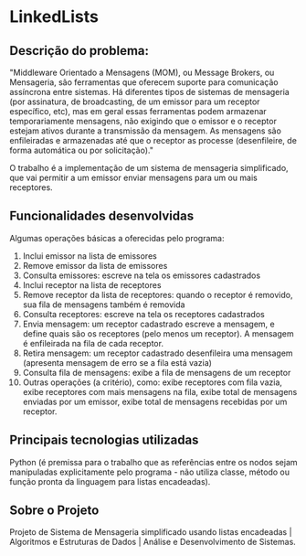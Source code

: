 # LinkedLists

## Descrição do problema:
"Middleware Orientado a Mensagens (MOM), ou Message Brokers, ou Mensageria, são
ferramentas que oferecem suporte para comunicação assíncrona entre sistemas. Há
diferentes tipos de sistemas de mensageria (por assinatura, de broadcasting, de um
emissor para um receptor específico, etc), mas em geral essas ferramentas podem
armazenar temporariamente mensagens, não exigindo que o emissor e o receptor
estejam ativos durante a transmissão da mensagem. As mensagens são enfileiradas e
armazenadas até que o receptor as processe (desenfileire, de forma automática ou por
solicitação)."

O trabalho é a implementação de um sistema de mensageria simplificado, que vai
permitir a um emissor enviar mensagens para um ou mais receptores.


## Funcionalidades desenvolvidas
Algumas operações básicas a oferecidas pelo programa:
1) Inclui emissor na lista de emissores
2) Remove emissor da lista de emissores
3) Consulta emissores: escreve na tela os emissores cadastrados
4) Inclui receptor na lista de receptores
5) Remove receptor da lista de receptores: quando o receptor é removido, sua fila
de mensagens também é removida
6) Consulta receptores: escreve na tela os receptores cadastrados
7) Envia mensagem: um receptor cadastrado escreve a mensagem, e define quais
são os receptores (pelo menos um receptor). A mensagem é enfileirada na fila de
cada receptor.
8) Retira mensagem: um receptor cadastrado desenfileira uma mensagem
(apresenta mensagem de erro se a fila está vazia)
9) Consulta fila de mensagens: exibe a fila de mensagens de um receptor
10) Outras operações (a critério), como: exibe receptores com fila vazia, exibe
receptores com mais mensagens na fila, exibe total de mensagens enviadas por
um emissor, exibe total de mensagens recebidas por um receptor.

## Principais tecnologias utilizadas

Python (é premissa para o trabalho que as referências entre os nodos sejam manipuladas explicitamente pelo programa  - não utiliza classe,
método ou função pronta da linguagem para listas encadeadas).

## Sobre o Projeto

Projeto de Sistema de Mensageria simplificado usando listas encadeadas | Algoritmos e Estruturas de Dados | Análise e Desenvolvimento de Sistemas.